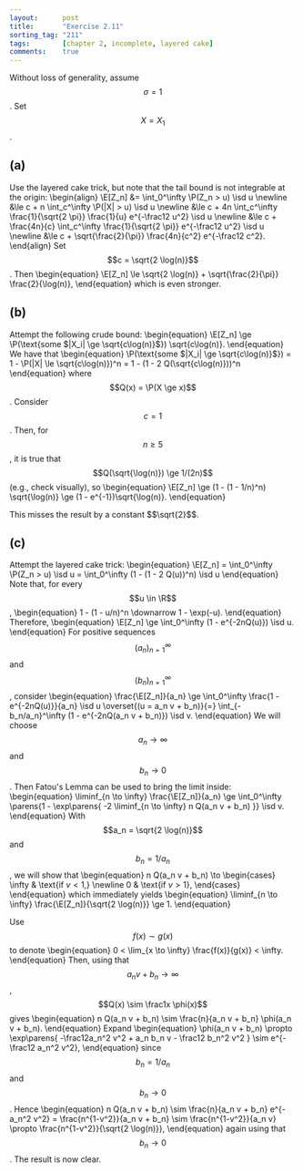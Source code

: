 ```yaml
---
layout:      post
title:       "Exercise 2.11"
sorting_tag: "211"
tags:        [chapter 2, incomplete, layered cake]
comments:    true
---
```



Without loss of generality, assume $$\sigma = 1$$.
Set $$X = X_1$$.

## (a)

Use the layered cake trick, but note that the tail bound is not integrable at the origin:
\begin{align}
    \E[Z_n]
    &= \int_0^\infty \P(Z_n > u) \isd u \newline
    &\le c + n \int_c^\infty \P(|X| > u) \isd u \newline
    &\le c + 4n \int_c^\infty \frac{1}{\sqrt{2 \pi}} \frac{1}{u} e^{-\frac12 u^2} \isd u \newline
    &\le c + \frac{4n}{c} \int_c^\infty \frac{1}{\sqrt{2 \pi}}  e^{-\frac12 u^2} \isd u \newline
    &\le c + \sqrt{\frac{2}{\pi}} \frac{4n}{c^2} e^{-\frac12 c^2}.
\end{align}
Set $$c = \sqrt{2 \log(n)}$$.
Then
\begin{equation}
    \E[Z_n] \le \sqrt{2 \log(n)} + \sqrt{\frac{2}{\pi}} \frac{2}{\log(n)},
\end{equation}
which is even stronger.

## (b)

Attempt the following crude bound:
\begin{equation}
    \E[Z_n]
    \ge \P(\text{some $|X_i| \ge \sqrt{c\log(n)}$}) \sqrt{c\log(n)}.
\end{equation}
We have that
\begin{equation}
    \P(\text{some $|X_i| \ge \sqrt{c\log(n)}$})
    = 1 - \P(|X| \le \sqrt{c\log(n)})^n
    = 1 - (1 - 2 Q(\sqrt{c\log(n)}))^n
\end{equation}
where $$Q(x) = \P(X \ge x)$$.
Consider $$c = 1$$.
Then, for $$n \ge 5$$, it is true that $$Q(\sqrt{\log(n)}) \ge 1/(2n)$$ (e.g., check visually), so
\begin{equation}
    \E[Z_n]
    \ge (1 - (1 - 1/n)^n) \sqrt{\log(n)}
    \ge (1 - e^{-1})\sqrt{\log(n)}.
\end{equation}

<span class="accent">
    This misses the result by a constant $$\sqrt{2}$$.
</span>

## (c)

Attempt the layered cake trick:
\begin{equation}
    \E[Z_n]
    = \int_0^\infty \P(Z_n > u) \isd u
    = \int_0^\infty (1 - (1 - 2 Q(u))^n) \isd u
\end{equation}
Note that, for every $$u \in \R$$,
\begin{equation}
    1 - (1 - u/n)^n \downarrow 1 - \exp(-u).
\end{equation}
Therefore,
\begin{equation}
    \E[Z_n]
    \ge \int_0^\infty (1 - e^{-2nQ(u)}) \isd u.
\end{equation}
For positive sequences $$(a_n)_{n=1}^\infty$$ and $$(b_n)_{n=1}^\infty$$, consider
\begin{equation}
    \frac{\E[Z_n]}{a_n}
    \ge \int_0^\infty \frac{1 - e^{-2nQ(u)}}{a_n} \isd u
    \overset{(u = a_n v + b_n)}{=} \int_{-b_n/a_n}^\infty (1 - e^{-2nQ(a_n v + b_n)}) \isd v.
\end{equation}
We will choose $$a_n \to \infty$$ and $$b_n \to 0$$.
Then Fatou's Lemma can be used to bring the limit inside:
\begin{equation}
    \liminf_{n \to \infty} \frac{\E[Z_n]}{a_n}
    \ge
    \int_0^\infty \parens{1 -  \exp\parens{
        -2 \liminf_{n \to \infty} n Q(a_n v + b_n)
    }} \isd v.
\end{equation}
With $$a_n = \sqrt{2 \log(n)}$$ and $$b_n = 1/a_n$$,
we will show that
\begin{equation}
    n Q(a_n v + b_n)
    \to \begin{cases}
        \infty  & \text{if $v < 1$,} \newline
        0 & \text{if $v > 1$},
    \end{cases}
\end{equation}
which immediately yields
\begin{equation}
    \liminf_{n \to \infty} \frac{\E[Z_n]}{\sqrt{2 \log(n)}} \ge 1.
\end{equation}

Use $$f(x) \sim g(x)$$ to denote
\begin{equation}
    0 < \lim_{x \to \infty} \frac{f(x)}{g(x)} < \infty.
\end{equation}
Then, using that $$a_nv + b_n \to \infty$$, $$Q(x) \sim \frac1x \phi(x)$$ gives
\begin{equation}
    n Q(a_n v + b_n)
    \sim \frac{n}{a_n v + b_n} \phi(a_n v + b_n).
\end{equation}
Expand
\begin{equation}
    \phi(a_n v + b_n)
    \propto
    \exp\parens{
        -\frac12a_n^2 v^2 + a_n b_n v - \frac12 b_n^2 v^2
    }
    \sim
    e^{-\frac12 a_n^2 v^2},
\end{equation}
since $$b_n = 1/a_n$$ and $$b_n \to 0$$.
Hence
\begin{equation}
    n Q(a_n v + b_n)
    \sim \frac{n}{a_n v + b_n} e^{-a_n^2 v^2}
    = \frac{n^{1-v^2}}{a_n v + b_n}
    \sim \frac{n^{1-v^2}}{a_n v}
    \propto \frac{n^{1-v^2}}{\sqrt{2 \log(n)}},
\end{equation}
again using that $$b_n \to 0$$.
The result is now clear.